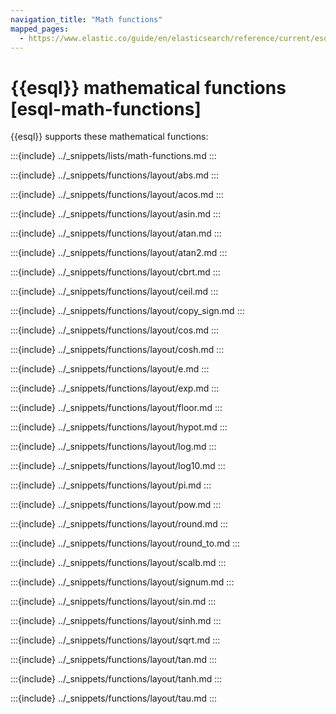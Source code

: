 ```yaml
---
navigation_title: "Math functions"
mapped_pages:
  - https://www.elastic.co/guide/en/elasticsearch/reference/current/esql-functions-operators.html#esql-math-functions
---
```


# {{esql}} mathematical functions [esql-math-functions]


{{esql}} supports these mathematical functions:

:::{include} ../_snippets/lists/math-functions.md
:::

:::{include} ../_snippets/functions/layout/abs.md
:::

:::{include} ../_snippets/functions/layout/acos.md
:::

:::{include} ../_snippets/functions/layout/asin.md
:::

:::{include} ../_snippets/functions/layout/atan.md
:::

:::{include} ../_snippets/functions/layout/atan2.md
:::

:::{include} ../_snippets/functions/layout/cbrt.md
:::

:::{include} ../_snippets/functions/layout/ceil.md
:::

:::{include} ../_snippets/functions/layout/copy_sign.md
:::

:::{include} ../_snippets/functions/layout/cos.md
:::

:::{include} ../_snippets/functions/layout/cosh.md
:::

:::{include} ../_snippets/functions/layout/e.md
:::

:::{include} ../_snippets/functions/layout/exp.md
:::

:::{include} ../_snippets/functions/layout/floor.md
:::

:::{include} ../_snippets/functions/layout/hypot.md
:::

:::{include} ../_snippets/functions/layout/log.md
:::

:::{include} ../_snippets/functions/layout/log10.md
:::

:::{include} ../_snippets/functions/layout/pi.md
:::

:::{include} ../_snippets/functions/layout/pow.md
:::

:::{include} ../_snippets/functions/layout/round.md
:::

:::{include} ../_snippets/functions/layout/round_to.md
:::

:::{include} ../_snippets/functions/layout/scalb.md
:::

:::{include} ../_snippets/functions/layout/signum.md
:::

:::{include} ../_snippets/functions/layout/sin.md
:::

:::{include} ../_snippets/functions/layout/sinh.md
:::

:::{include} ../_snippets/functions/layout/sqrt.md
:::

:::{include} ../_snippets/functions/layout/tan.md
:::

:::{include} ../_snippets/functions/layout/tanh.md
:::

:::{include} ../_snippets/functions/layout/tau.md
:::


